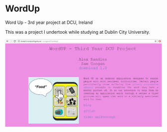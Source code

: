 # WordUp
Word Up - 3rd year project at DCU, Ireland

This was a project I undertook while studying at Dublin City University.

<img src="res/webpage.png">

